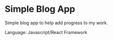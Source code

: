 # Simple Blog App

Simple blog app to help add progress to my work.

Language: Javascript/React Framework  
